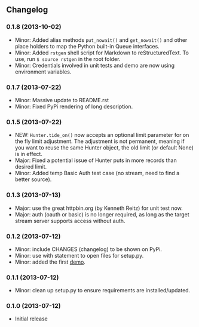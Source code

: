 ## Changelog

### 0.1.8 (2013-10-02)

* Minor: Added alias methods `put_nowait()` and `get_nowait()` and other place holders to map the Python built-in Queue interfaces.
* Minor: Added `rstgen` shell script for Markdown to reStructuredText. To use, run `$ source rstgen` in the root folder.
* Minor: Credentials involved in unit tests and demo are now using environment variables.

### 0.1.7 (2013-07-22)

* Minor: Massive update to README.rst
* Minor: Fixed PyPi rendering of long description.

### 0.1.5 (2013-07-22)

* NEW: `Hunter.tide_on()` now accepts an optional limit parameter for on the fly limit adjustment. The adjustment is not permanent, meaning if you want to reuse the same Hunter object, the old limit (or default None) is in effect.
* Major: Fixed a potential issue of Hunter puts in more records than desired limit.
* Minor: Added temp Basic Auth test case (no stream, need to find a better source).

### 0.1.3 (2013-07-13)

* Major: use the great httpbin.org (by Kenneth Reitz) for unit test now.
* Major: auth (oauth or basic) is no longer required, as long as the target stream server supports access without auth.

### 0.1.2 (2013-07-12)

* Minor: include CHANGES (changelog) to be shown on PyPi.
* Minor: use with statement to open files for setup.py.
* Minor: added the first [demo](https://github.com/amoa/tidehunter/tree/master/demo).

### 0.1.1 (2013-07-12)

* Minor: clean up setup.py to ensure requirements are installed/updated.

### 0.1.0 (2013-07-12)

* Initial release
